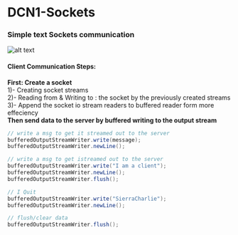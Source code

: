 # DCN1-Sockets
### Simple text Sockets communication
![alt text](https://static.javatpoint.com/core/images/socket-programming.png)

#### Client Communication Steps:

**First: Create a socket** 
<br>
1)- Creating socket streams <br>
2)- Reading from & Writing to : the socket by the previously created streams <br>
3)- Append the socket io stream readers to buffered reader form more effeciency <br>
**Then send data to the server by buffered writing to the output stream**

```java
// write a msg to get it streamed out to the server
bufferedOutputStreamWriter.write(message); 
bufferedOutputStreamWriter.newLine();
```

```java
// write a msg to get istreamed out to the server
bufferedOutputStreamWriter.write("I am a client"); 
bufferedOutputStreamWriter.newLine();
bufferedOutputStreamWriter.flush();
```
     
```java       
// I Quit        
bufferedOutputStreamWriter.write("SierraCharlie");
bufferedOutputStreamWriter.newLine();
```

```java
// flush/clear data
bufferedOutputStreamWriter.flush();
```
